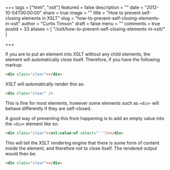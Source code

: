 +++
tags = ["html", "xslt"]
featured = false
description = ""
date = "2012-10-04T00:00:00"
share = true
image = ""
title = "How to prevent self-closing elements in XSLT"
slug = "how-to-prevent-self-closing-elements-in-xslt"
author = "Curtis Timson"
draft = false
menu = ""
comments = true
postid = 33
aliases = [
    "/xslt/how-to-prevent-self-closing-elements-in-xslt/"
]

+++

If you are to put an element into XSLT without any child elements, the element will automatically close itself. Therefore, if you have the following markup:

```html
<div class="clear"></div>
```

XSLT will automatically render this as:

```html
<div class="clear" />
```

This is fine for most elements, however some elements such as `<div>` will behave differently if they are self-closed.

A good way of preventing this from happening is to add an empty value into the `<div>` element like so:

```html
<div class="clear"><xsl:value-of select="''"/></div>
```

This will tell the XSLT rendering engine that there is some form of content inside the element, and therefore not to close itself. The rendered output would then be:

```html
<div class="clear"></div>
```
